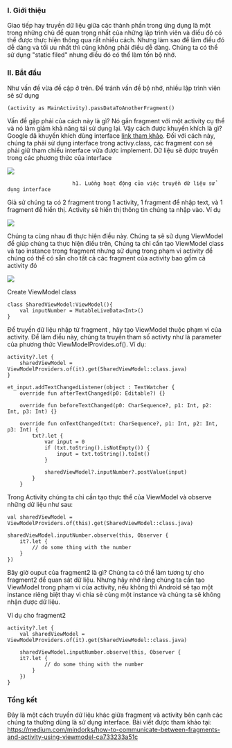 ### I. Giới thiệu
Giao tiếp hay truyền dữ liệu giữa các thành phần trong ứng dụng là một trong những chủ đề quan trọng nhất của những lập trình viên và điều đó có thể được thực hiện thông qua rất nhiều cách. Nhưng làm sao để làm điều đó dễ dàng và tối ưu nhất thì cũng không phải điều dễ dàng. Chúng ta có thể sử dụng "static filed" nhưng điều đó có thể làm tốn bộ nhớ. 
### II. Bắt đầu
Như vấn đề vừa đề cập ở trên. Để tránh vấn đề bộ nhớ, nhiều lập trình viên sẽ sử dụng
```
(activity as MainActivity).passDataToAnotherFragment()
```
Vấn đề gặp phải của cách này là gì? Nó gắn fragment với một activity cụ thể và nó làm giảm khả năng tái sử dụng lại. Vậy cách được khuyến khích là gì?
Google đã khuyến khích dùng interface [link tham khảo](https://developer.android.com/training/basics/fragments/communicating#DefineInterface). 
Đối với cách này, chúng ta phải sử dụng interface trong activy.class, các fragment con sẽ phải giữ tham chiếu interface vừa được implement. Dữ liệu sẽ được truyền trong các phương thức của interface

![](https://images.viblo.asia/8111b7d1-a5f1-4c2a-8b44-b427f55b88e0.jpeg)

                         h1. Luồng hoạt động của việc truyền dữ liệu sử dụng interface
                                           
Giả sử chúng ta có 2 fragment trong 1 activity, 1 fragment để nhập text, và 1 fragment để hiển thị. Activity sẽ hiển thị thông tin chúng ta nhập vào. Ví dụ

![](https://images.viblo.asia/2e0881bb-e124-4960-8b7c-a01ed6103a76.gif)

Chúng ta cùng nhau đi thực hiện điều này. 
Chúng ta sẽ sử dụng ViewModel để giúp chúng ta thực hiện điều trên,
Chúng ta chỉ cần tạo ViewModel class và tạo instance trong fragment nhưng sử dụng trong phạm vi activity để chúng có thể có sẵn cho tất cả các fragment của activity bao gồm cả activity đó

![](https://images.viblo.asia/3aad46ba-3c4e-4dbb-8d3c-e698ef3b5930.jpeg)

Create ViewModel class

```
class SharedViewModel:ViewModel(){
    val inputNumber = MutableLiveData<Int>()
}
```

Để truyền dữ liệu nhập từ fragment , hãy tạo ViewModel thuộc phạm vi của activity. Để làm điều này, chúng ta truyền tham số activty như là parameter của phương thức ViewModelProvides.of(). Ví dụ:

```
activity?.let {
    sharedViewModel = ViewModelProviders.of(it).get(SharedViewModel::class.java)
}

et_input.addTextChangedListener(object : TextWatcher {
    override fun afterTextChanged(p0: Editable?) {}

    override fun beforeTextChanged(p0: CharSequence?, p1: Int, p2: Int, p3: Int) {}

    override fun onTextChanged(txt: CharSequence?, p1: Int, p2: Int, p3: Int) {
        txt?.let {
            var input = 0
            if (txt.toString().isNotEmpty()) {
                input = txt.toString().toInt()
            }

            sharedViewModel?.inputNumber?.postValue(input)
        }
    }
```

Trong Activity chúng ta chỉ cần tạo thực thể của ViewModel và observe những dữ liệu như sau:

```
val sharedViewModel = ViewModelProviders.of(this).get(SharedViewModel::class.java)

sharedViewModel.inputNumber.observe(this, Observer {
    it?.let {
        // do some thing with the number
    }
})
```

Bây giờ ouput của fragment2 là gì? Chúng ta có thể làm tương tự cho fragment2 để quan sát dữ liệu. Nhưng hãy nhớ rằng chúng ta cần tạo ViewModel trong phạm vi của activity, nếu không thì Android sẽ tạo một instance riêng biệt thay vì chia sẻ cùng một instance và chúng ta sẽ không nhận được dữ liệu.

Ví dụ cho fragment2

```
activity?.let {
    val sharedViewModel = ViewModelProviders.of(it).get(SharedViewModel::class.java)

    sharedViewModel.inputNumber.observe(this, Observer {
    it?.let {
            // do some thing with the number
        }
    })
}
```

### Tổng kết
Đây là một cách truyền dữ liệu khác giữa fragment và activity bên cạnh các chúng ta thường dùng là sử dụng interface.
Bài viết được tham khảo tại: https://medium.com/mindorks/how-to-communicate-between-fragments-and-activity-using-viewmodel-ca733233a51c